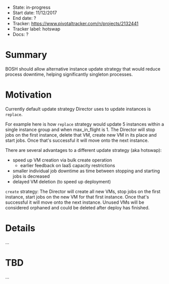 - State: in-progress
- Start date: 11/12/2017
- End date: ?
- Tracker: https://www.pivotaltracker.com/n/projects/2132441
- Tracker label: hotswap
- Docs: ?

# Summary

BOSH should allow alternative instance update strategy that would reduce process downtime, helping significantly singleton processes.

# Motivation

Currently default update strategy Director uses to update instances is `replace`.

For example here is how `replace` strategy would update 5 instances within a single instance group and when max_in_flight is 1. The Director will stop jobs on the first instance, delete that VM, create new VM in its place and start jobs. Once that's successful it will move onto the next instance.

There are several advantages to a different update strategy (aka hotswap):

- speed up VM creation via bulk create operation
  - earlier feedback on IaaS capacity restrictions
- smaller individual job downtime as time between stopping and starting jobs is decreased
- delayed VM deletion (to speed up deployment)

`create` strategy: The Director will create all new VMs, stop jobs on the first instance, start jobs on the new VM for that first instance. Once that's successful it will move onto the next instance. Unused VMs will be considered orphaned and could be deleted after deploy has finished.

# Details

...

# TBD

...
